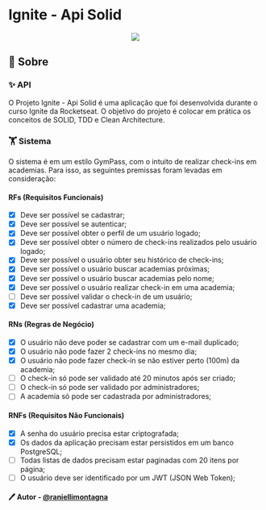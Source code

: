 # Ignite - Api Solid

<p align="center">
  <img src="https://img.shields.io/static/v1?label=Status&message=Em%20Constru%C3%A7%C3%A3o&color=red&style=for-the-badge" />
</p>

## 📖 Sobre

### ✨ API

O Projeto Ignite - Api Solid é uma aplicação que foi desenvolvida durante o curso Ignite da Rocketseat.
O objetivo do projeto é colocar em prática os conceitos de SOLID, TDD e Clean Architecture.

### 🏋️ Sistema

O sistema é em um estilo GymPass, com o intuito de realizar check-ins em academias.
Para isso, as seguintes premissas foram levadas em consideração:

#### RFs (Requisitos Funcionais)

- [x] Deve ser possível se cadastrar;
- [x] Deve ser possível se autenticar;
- [x] Deve ser possível obter o perfil de um usuário logado;
- [x] Deve ser possível obter o número de check-ins realizados pelo usuário logado;
- [x] Deve ser possível o usuário obter seu histórico de check-ins;
- [x] Deve ser possível o usuário buscar academias próximas;
- [x] Deve ser possível o usuário buscar academias pelo nome;
- [x] Deve ser possível o usuário realizar check-in em uma academia;
- [ ] Deve ser possível validar o check-in de um usuário;
- [x] Deve ser possível cadastrar uma academia;

#### RNs (Regras de Negócio)

- [x] O usuário não deve poder se cadastrar com um e-mail duplicado;
- [x] O usuário não pode fazer 2 check-ins no mesmo dia;
- [x] O usuário não pode fazer check-in se não estiver perto (100m) da academia;
- [ ] O check-in só pode ser validado até 20 minutos após ser criado;
- [ ] O check-in só pode ser validado por administradores;
- [ ] A academia só pode ser cadastrada por administradores;

#### RNFs (Requisitos Não Funcionais)

- [x] A senha do usuário precisa estar criptografada;
- [x] Os dados da aplicação precisam estar persistidos em um banco PostgreSQL;
- [ ] Todas listas de dados precisam estar paginadas com 20 itens por página;
- [ ] O usuário deve ser identificado por um JWT (JSON Web Token);

#### 🖊️ Autor - [@raniellimontagna](https://www.github.com/raniellimontagna)
